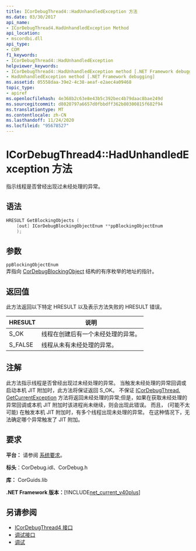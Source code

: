 ```yaml
---
title: ICorDebugThread4::HadUnhandledException 方法
ms.date: 03/30/2017
api_name:
- ICorDebugThread4.HadUnhandledException Method
api_location:
- mscordbi.dll
api_type:
- COM
f1_keywords:
- ICorDebugThread4::HadUnhandledException
helpviewer_keywords:
- ICorDebugThread4::HadUnhandledException method [.NET Framework debugging]
- HadUnhandledException method [.NET Framework debugging]
ms.assetid: 05558daa-39e2-4c38-aeaf-e2aec4a09468
topic_type:
- apiref
ms.openlocfilehash: 4e368b2c63e8e43b5c392bec4b79daac8bae249d
ms.sourcegitcommit: d8020797a6657d0fbbdff362b80300815f682f94
ms.translationtype: MT
ms.contentlocale: zh-CN
ms.lasthandoff: 11/24/2020
ms.locfileid: "95678527"
---
```

# <a name="icordebugthread4hadunhandledexception-method"></a>ICorDebugThread4::HadUnhandledException 方法

指示线程是否曾经出现过未经处理的异常。  
  
## <a name="syntax"></a>语法  
  
```cpp  
HRESULT GetBlockingObjects (  
    [out] ICorDebugBlockingObjectEnum **ppBlockingObjectEnum  
    );  
```  
  
## <a name="parameters"></a>参数  

 `ppBlockingObjectEnum`  
 弄指向 [CorDebugBlockingObject](cordebugblockingobject-structure.md) 结构的有序枚举的地址的指针。  
  
## <a name="return-value"></a>返回值  

 此方法返回以下特定 HRESULT 以及表示方法失败的 HRESULT 错误。  
  
|HRESULT|说明|  
|-------------|-----------------|  
|S_OK|线程在创建后有一个未经处理的异常。|  
|S_FALSE|线程从未有未经处理的异常。|  
  
## <a name="remarks"></a>注解  

 此方法指示线程是否曾经出现过未经处理的异常。 当触发未经处理的异常回调或启动本机 JIT 附加时，此方法将保证返回 S_OK。 不保证 [ICorDebugThread. GetCurrentException](icordebugthread-getcurrentexception-method.md) 方法将返回未经处理的异常;但是，如果在获取未经处理的异常回调或本机 JIT 附加时该进程尚未继续，则会出现此错误。 而且， (可能不太可能) 在触发本机 JIT 附加时，有多个线程出现未处理的异常。 在这种情况下，无法确定哪个异常触发了 JIT 附加。  
  
## <a name="requirements"></a>要求  

 **平台：** 请参阅 [系统要求](../../get-started/system-requirements.md)。  
  
 **标头**：CorDebug.idl、CorDebug.h  
  
 **库：** CorGuids.lib  
  
 **.NET Framework 版本：**[!INCLUDE[net_current_v40plus](../../../../includes/net-current-v40plus-md.md)]  
  
## <a name="see-also"></a>另请参阅

- [ICorDebugThread4 接口](icordebugthread4-interface.md)
- [调试接口](debugging-interfaces.md)
- [调试](index.md)
